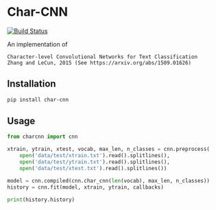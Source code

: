 # Char-CNN

[![Build Status](https://travis-ci.org/purzelrakete/char-cnn.png?branch=master)](https://travis-ci.org/purzelrakete/char-cnn)

An implementation of

    Character-level Convolutional Networks for Text Classification
    Zhang and LeCun, 2015 (See https://arxiv.org/abs/1509.01626)

## Installation

```bash
pip install char-cnn
```

## Usage

```python
from charcnn import cnn

xtrain, ytrain, xtest, vocab, max_len, n_classes = cnn.preprocess(
    open('data/test/xtrain.txt').read().splitlines(),
    open('data/test/ytrain.txt').read().splitlines(),
    open('data/test/xtest.txt').read().splitlines())

model = cnn.compiled(cnn.char_cnn(len(vocab), max_len, n_classes))
history = cnn.fit(model, xtrain, ytrain, callbacks)

print(history.history)
```
